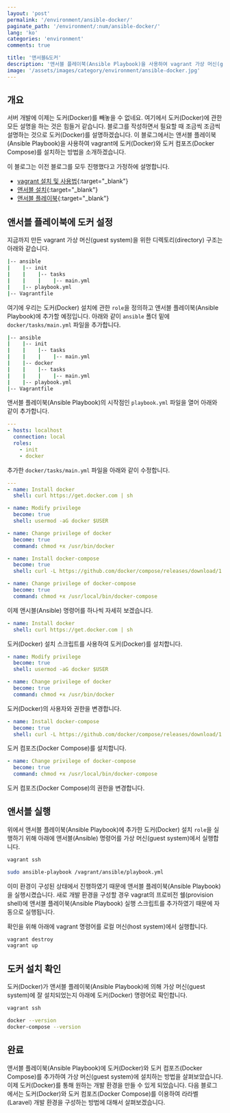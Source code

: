 ```yaml
---
layout: 'post'
permalink: '/environment/ansible-docker/'
paginate_path: '/environment/:num/ansible-docker/'
lang: 'ko'
categories: 'environment'
comments: true

title: '앤서블&도커'
description: '앤서블 플레이북(Ansible Playbook)을 사용하여 vagrant 가상 머신(guest system)에 도커(Docker)와 도커 컴포즈(Docker Compose)를 설치해 봅시다.'
image: '/assets/images/category/environment/ansible-docker.jpg'
---
```



## 개요
서버 개발에 이제는 도커(Docker)를 빼놓을 수 없네요. 여기에서 도커(Docker)에 관한 모든 설명을 하는 것은 힘들거 같습니다. 블로그를 작성하면서 필요할 때 조금씩 조금씩 설명하는 것으로 도커(Docker)를 설명하겠습니다. 이 블로그에서는 앤서블 플레이북(Ansible Playbook)을 사용하여 vagrant에 도커(Docker)와 도커 컴포즈(Docker Compose)를 설치하는 방법을 소개하겠습니다.

이 블로그는 이전 블로그를 모두 진행했다고 가정하에 설명합니다.

- [vagrant 설치 및 사용법]({{site.url}}/{{page.categories}}/vagrant-install-and-usage/){:target="_blank"}
- [앤서블 설치]({{site.url}}/{{page.categories}}/install-ansible/){:target="_blank"}
- [앤서블 플레이북]({{site.url}}/{{page.categories}}/ansible-playbook/){:target="_blank"}


## 앤서블 플레이북에 도커 설정
지금까지 만든 vagrant 가상 머신(guest system)을 위한 디렉토리(directory) 구조는 아래와 같습니다.

```bash
|-- ansible
|    |-- init
|    |    |-- tasks
|    |    |    |-- main.yml
|    |-- playbook.yml
|-- Vagrantfile
```

여기에 우리는 도커(Docker) 설치에 관한 ```role```을 정의하고 앤서블 플레이북(Ansible Playbook)에 추가할 예정입니다. 아래와 같이 ```ansible``` 폴더 밑에 ```docker/tasks/main.yml``` 파일을 추가합니다.

```bash
|-- ansible
|    |-- init
|    |    |-- tasks
|    |    |    |-- main.yml
|    |-- docker
|    |    |-- tasks
|    |    |    |-- main.yml
|    |-- playbook.yml
|-- Vagrantfile
```

앤서블 플레이북(Ansible Playbook)의 시작점인 ```playbook.yml``` 파일을 열어 아래와 같이 추가합니다.

```yml
---
- hosts: localhost
  connection: local
  roles:
    - init
    - docker
```

추가한 ```docker/tasks/main.yml``` 파일을 아래와 같이 수정합니다.

```yml
---
- name: Install docker
  shell: curl https://get.docker.com | sh

- name: Modify privilege
  become: true
  shell: usermod -aG docker $USER

- name: Change privilege of docker
  become: true
  command: chmod +x /usr/bin/docker

- name: Install docker-compose
  become: true
  shell: curl -L https://github.com/docker/compose/releases/download/1.18.0/docker-compose-`uname -s`-`uname -m` -o /usr/local/bin/docker-compose

- name: Change privilege of docker-compose
  become: true
  command: chmod +x /usr/local/bin/docker-compose
```

이제 앤시블(Ansible) 명령어를 하나씩 자세히 보겠습니다.

```yml
- name: Install docker
  shell: curl https://get.docker.com | sh
```

도커(Docker) 설치 스크립트를 사용하여 도커(Docker)를 설치합니다.

```yml
- name: Modify privilege
  become: true
  shell: usermod -aG docker $USER

- name: Change privilege of docker
  become: true
  command: chmod +x /usr/bin/docker
```

도커(Docker)의 사용자와 권한을 변경합니다.

```yml
- name: Install docker-compose
  become: true
  shell: curl -L https://github.com/docker/compose/releases/download/1.18.0/docker-compose-`uname -s`-`uname -m` -o /usr/local/bin/docker-compose
```

도커 컴포즈(Docker Compose)를 설치합니다.

```yml
- name: Change privilege of docker-compose
  become: true
  command: chmod +x /usr/local/bin/docker-compose
```

도커 컴포즈(Docker Compose)의 권한을 변경합니다.

## 앤서블 실행
위에서 앤서블 플레이북(Ansible Playbook)에 추가한 도커(Docker) 설치 ```role```을 실행하기 위해 아래에 앤서블(Ansible) 명령어를 가상 머신(guest system)에서 실행합니다.

```bash
vagrant ssh

sudo ansible-playbook /vagrant/ansible/playbook.yml
```

이미 환경이 구성된 상태에서 진행하였기 때문에 앤서블 플레이북(Ansible Playbook)을 실행시켰습니다. 새로 개발 환경을 구성할 경우 vagrat의 프로비전 쉘(provision shell)에 앤서블 플레이북(Ansible Playbook) 실행 스크립트를 추가하였기 때문에 자동으로 실행됩니다.

확인을 위해 아래에 vagrant 명령어를 로컬 머신(host system)에서 실행합니다.

```bash
vagrant destroy
vagrant up
```

## 도커 설치 확인
도커(Docker)가 앤서블 플레이북(Ansible Playbook)에 의해 가상 머신(guest system)에 잘 설치되었는지 아래에 도커(Docker) 명령어로 확인합니다.

```bash
vagrant ssh

docker --version
docker-compose --version
```

## 완료
앤서블 플레이북(Ansible Playbook)에 도커(Docker)와 도커 컴포즈(Docker Compose)를 추가하여 가상 머신(guest system)에 설치하는 방법을 살펴보았습니다. 이제 도커(Docker)를 통해 원하는 개발 환경을 만들 수 있게 되었습니다. 다음 블로그에서는 도커(Docker)와 도커 컴포즈(Docker Compose)를 이용하여 라라벨(Laravel) 개발 환경을 구성하는 방법에 대해서 살펴보겠습니다.